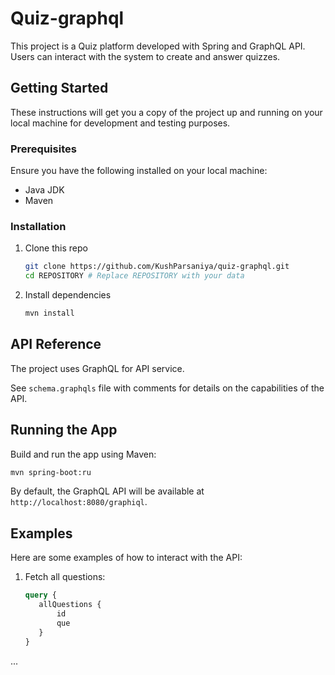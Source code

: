 # Quiz-graphql

This project is a Quiz platform developed with Spring and GraphQL API. Users can interact with the system to create and answer quizzes.

## Getting Started

These instructions will get you a copy of the project up and running on your local machine for development and testing purposes.

### Prerequisites

Ensure you have the following installed on your local machine:

* Java JDK
* Maven

### Installation

1. Clone this repo

   ```bash
   git clone https://github.com/KushParsaniya/quiz-graphql.git
   cd REPOSITORY # Replace REPOSITORY with your data
   ```

2. Install dependencies 

   ```bash
   mvn install
   ```

## API Reference

The project uses GraphQL for API service. 

See `schema.graphqls` file with comments for details on the capabilities of the API.

## Running the App

Build and run the app using Maven:
```bash
mvn spring-boot:ru
```

By default, the GraphQL API will be available at `http://localhost:8080/graphiql`.

## Examples 

Here are some examples of how to interact with the API:

1. Fetch all questions:

    ```graphql
    query {
       allQuestions {
           id
           que
       }
    }
    ```
...
